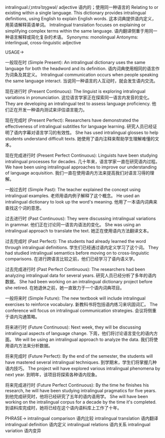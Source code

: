 intralingual:/ˌɪntrəˈlɪŋɡwəl/
adjective
语内的；使用同一种语言的
Relating to or existing within a single language.
This dictionary provides intralingual definitions, using English to explain English words.  这本词典提供语内定义，用英语解释英语单词。
Intralingual translation focuses on explaining or simplifying complex terms within the same language.  语内翻译侧重于用同一种语言解释或简化复杂的术语。
Synonyms: monolingual
Antonyms: interlingual, cross-linguistic
adjective


USAGE->

一般现在时 (Simple Present):
An intralingual dictionary uses the same language for both the headword and its definition. 语内词典使用相同的语言作为词条及其定义。
Intralingual communication occurs when people speaking the same language interact. 当说同一种语言的人互动时，就会发生语内交流。

现在进行时 (Present Continuous):
The linguist is exploring intralingual variations in pronunciation.  这位语言学家正在探索同一语言内发音的变化。
They are developing an intralingual test to assess language proficiency.  他们正在开发一种语内测试来评估语言能力。


现在完成时 (Present Perfect):
Researchers have demonstrated the effectiveness of intralingual subtitles for language learning. 研究人员已经证明了语内字幕对语言学习的有效性。
She has used intralingual glosses to help students understand difficult texts. 她使用了语内注释来帮助学生理解难懂的文本。


现在完成进行时 (Present Perfect Continuous):
Linguists have been studying intralingual processes for decades.  几十年来，语言学家一直在研究语内过程。
We have been using intralingual approaches to improve our understanding of language acquisition.  我们一直在使用语内方法来提高我们对语言习得的理解。


一般过去时 (Simple Past):
The teacher explained the concept using intralingual examples. 老师用语内例子解释了这个概念。
He used an intralingual dictionary to look up the word's meaning. 他用了一本语内词典来查找这个词的意思。


过去进行时 (Past Continuous):
They were discussing intralingual variations in grammar. 他们正在讨论同一语言内语法的变化。
She was using an intralingual approach to translate the text. 她正在使用语内方法翻译文本。


过去完成时 (Past Perfect):
The students had already learned the word through intralingual definitions. 学生们已经通过语内定义学习了这个词。
They had studied intralingual semantics before moving on to cross-linguistic comparisons.  在进行跨语言比较之前，他们已经学习了语内语义学。


过去完成进行时 (Past Perfect Continuous):
The researchers had been analyzing intralingual data for several years.  研究人员已经分析了多年的语内数据。
She had been working on an intralingual dictionary project before she retired.  在她退休之前，她一直致力于一个语内词典项目。


一般将来时 (Simple Future):
The new textbook will include intralingual exercises to reinforce vocabulary. 新教科书将包括语内练习来巩固词汇。
The conference will focus on intralingual communication strategies. 会议将侧重于语内沟通策略。


将来进行时 (Future Continuous):
Next week, they will be discussing intralingual aspects of language change. 下周，他们将讨论语言变化的语内方面。
We will be using an intralingual approach to analyze the data. 我们将使用语内方法来分析数据。


将来完成时 (Future Perfect):
By the end of the semester, the students will have mastered several intralingual techniques. 到学期末，学生们将掌握几种语内技巧。
The project will have explored various intralingual phenomena by next year.  到明年，该项目将探索各种语内现象。


将来完成进行时 (Future Perfect Continuous):
By the time he finishes his research, he will have been studying intralingual pragmatics for five years.  到他完成研究时，他将已经研究了五年的语内语用学。
She will have been working on the intralingual corpus for a decade by the time it's completed.  到语料库完成时，她将已经在这个语内语料库上工作了十年。


PHRASE->
intralingual comparison 语内比较
intralingual translation 语内翻译
intralingual definition 语内定义
intralingual relations 语内关系
intralingual variation 语内变异
